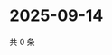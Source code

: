 # 2025-09-14

共 0 条

<!-- BEGIN ZHIHUQUESTIONS -->
<!-- 最后更新时间 Sun Sep 14 2025 14:14:36 GMT+0800 (China Standard Time) -->

<!-- END ZHIHUQUESTIONS -->
